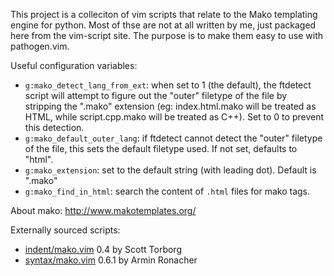 This project is a colleciton of vim scripts that relate  to the Mako templating
engine for python. Most of thse are not at all written by me, just packaged
here from the vim-script site. The purpose is to make them easy to use with
pathogen.vim.

Useful configuration variables:

* `g:mako_detect_lang_from_ext`: when set to 1 (the default), the ftdetect
  script will attempt to figure out the "outer" filetype of the file by
  stripping the ".mako" extension (eg: index.html.mako will be treated as HTML,
  while script.cpp.mako will be treated as C++). Set to 0 to prevent this
  detection.
* `g:mako_default_outer_lang`: if ftdetect cannot detect the "outer" filetype of
  the file, this sets the default filetype used. If not set, defaults to "html".
* `g:mako_extension`: set to the default string (with leading dot).  Default is ".mako"
* `g:mako_find_in_html`: search the content of `.html` files for mako tags. 

About mako: http://www.makotemplates.org/

Externally sourced scripts:

* [indent/mako.vim](http://www.vim.org/scripts/script.php?script_id=2663) 0.4 by Scott Torborg
* [syntax/mako.vim](http://www.vim.org/scripts/script.php?script_id=1858) 0.6.1 by Armin Ronacher

